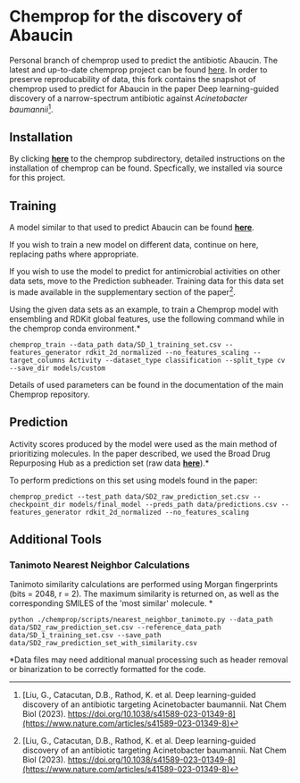 # Chemprop for the discovery of Abaucin
Personal branch of chemprop used to predict the antibiotic Abaucin.
The latest and up-to-date chemprop project can be found [here](https://github.com/chemprop/chemprop "Chemprop's Github"). In order to preserve reproducability of data, this fork contains the snapshot of chemprop used to predict for Abaucin in the paper Deep learning-guided discovery of a narrow-spectrum antibiotic against *Acinetobacter baumannii*[^1]. 

## Installation

By clicking [**here**](/chemprop) to the chemprop subdirectory, detailed instructions on the installation of chemprop can be found. Specfically, we installed via source for this project.

## Training
A model similar to that used to predict Abaucin can be found [**here**](models/final_model).

If you wish to train a new model on different data, continue on here, replacing paths where appropriate. 

If you wish to use the model to predict for antimicrobial activities on other data sets, move to the Prediction subheader. Training data for this data set is made available in the supplementary section of the paper[^1]. 

Using the given data sets as an example, to train a Chemprop model with ensembling and RDKit global features, use the following command while in the chemprop conda environment.*

```chemprop_train --data_path data/SD_1_training_set.csv --features_generator rdkit_2d_normalized --no_features_scaling --target_columns Activity --dataset_type classification --split_type cv --save_dir models/custom```

Details of used parameters can be found in the documentation of the main Chemprop repository. 


## Prediction
Activity scores produced by the model were used as the main method of prioritizing molecules. In the paper described, we used the Broad Drug Repurposing Hub as a prediction set (raw data [**here**](data/SD2_raw_prediction_set.csv)).*

To perform predictions on this set using models found in the paper:

```chemprop_predict --test_path data/SD2_raw_prediction_set.csv --checkpoint_dir models/final_model --preds_path data/predictions.csv --features_generator rdkit_2d_normalized --no_features_scaling```

## Additional Tools
### Tanimoto Nearest Neighbor Calculations

Tanimoto similarity calculations are performed using Morgan fingerprints (bits = 2048, r = 2). The maximum similarity is returned on, as well as the corresponding SMILES of the 'most similar' molecule. *

```python ./chemprop/scripts/nearest_neighbor_tanimoto.py --data_path data/SD2_raw_prediction_set.csv --reference_data_path data/SD_1_training_set.csv --save_path data/SD2_raw_prediction_set_with_similarity.csv```



[^1]: [Liu, G., Catacutan, D.B., Rathod, K. et al. Deep learning-guided discovery of an antibiotic targeting Acinetobacter baumannii. Nat Chem Biol (2023). https://doi.org/10.1038/s41589-023-01349-8](https://www.nature.com/articles/s41589-023-01349-8)

*Data files may need additional manual processing such as header removal or binarization to be correctly formatted for the code.
